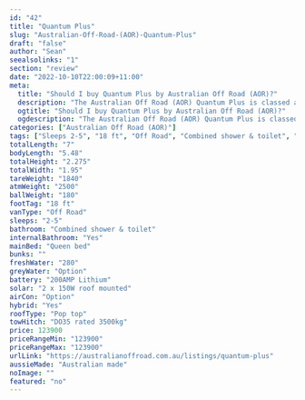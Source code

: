 ```yaml
---
id: "42"
title: "Quantum Plus"
slug: "Australian-Off-Road-(AOR)-Quantum-Plus"
draft: "false"
author: "Sean"
seealsolinks: "1"
section: "review"
date: "2022-10-10T22:00:09+11:00"
meta:
  title: "Should I buy Quantum Plus by Australian Off Road (AOR)?"
  description: "The Australian Off Road (AOR) Quantum Plus is classed as Off Road, and sleeps 2-5 people. It is Australian made and comes in at 18 ft. It generally has Combined shower & toilet."
  ogtitle: "Should I buy Quantum Plus by Australian Off Road (AOR)?"
  ogdescription: "The Australian Off Road (AOR) Quantum Plus is classed as Off Road, and sleeps 2-5 people. It is Australian made and comes in at 18 ft. It generally has Combined shower & toilet."
categories: ["Australian Off Road (AOR)"]
tags: ["Sleeps 2-5", "18 ft", "Off Road", "Combined shower & toilet", "Pop top", "Over 100k", "Australian made"]
totalLength: "7"
bodyLength: "5.48"
totalHeight: "2.275"
totalWidth: "1.95"
tareWeight: "1840"
atmWeight: "2500"
ballWeight: "180"
footTag: "18 ft"
vanType: "Off Road"
sleeps: "2-5"
bathroom: "Combined shower & toilet"
internalBathroom: "Yes"
mainBed: "Queen bed"
bunks: ""
freshWater: "280"
greyWater: "Option"
battery: "200AMP Lithium"
solar: "2 x 150W roof mounted"
airCon: "Option"
hybrid: "Yes"
roofType: "Pop top"
towHitch: "DO35 rated 3500kg"
price: 123900
priceRangeMin: "123900"
priceRangeMax: "123900"
urlLink: "https://australianoffroad.com.au/listings/quantum-plus"
aussieMade: "Australian made"
noImage: ""
featured: "no"
---
```

